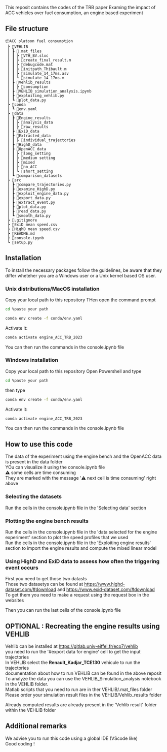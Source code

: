 This reposit contains the codes of the TRB paper Examing the impact of ACC vehicles over fuel consumption, an engine based experiment<br>

## File structure

```
📦ACC platoon fuel consumption
 ┣ 📂VEHLIB
 ┃ ┣ 📂.mat_files
 ┃ ┃ ┣ 📜VTH_BV.slxc
 ┃ ┃ ┣ 📜create_final_result.m
 ┃ ┃ ┣ 📜debugcode.mat
 ┃ ┃ ┣ 📜initpath_Thibault.m
 ┃ ┃ ┣ 📜simulate_14_17ms.asv
 ┃ ┃ ┗ 📜simulate_14_17ms.m
 ┃ ┣ 📂Vehlib_results
 ┃ ┃ ┣ 📂consumption
 ┃ ┣ 📜VEHLIB_simulation_analysis.ipynb
 ┃ ┣ 📜exploiting_vehlib.py
 ┃ ┗ 📜plot_data.py
 ┣ 📂conda
 ┃ ┗ 📜env.yaml
 ┣ 📂data
 ┃ ┣ 📂Engine_results
 ┃ ┃ ┣ 📂analysis_data
 ┃ ┃ ┣ 📂raw_results
 ┃ ┣ 📂ExiD_data
 ┃ ┣ 📂Extracted_data
 ┃ ┃ ┣ 📂individual_trajectories
 ┃ ┣ 📂HighD_data
 ┃ ┣ 📂OpenACC_data
 ┃ ┃ ┣ 📂long_setting
 ┃ ┃ ┣ 📂medium setting
 ┃ ┃ ┣ 📂mixed
 ┃ ┃ ┣ 📂no_ACC
 ┃ ┃ ┗ 📂short_setting
 ┃ ┗ 📂comparison_datasets
 ┣ 📂src
 ┃ ┣ 📜compare_trajectories.py
 ┃ ┣ 📜examine_HighD.py
 ┃ ┣ 📜exploit_engine_data.py
 ┃ ┣ 📜export_data.py
 ┃ ┣ 📜extract_event.py
 ┃ ┣ 📜plot_data.py
 ┃ ┣ 📜read_data.py
 ┃ ┗ 📜smooth_data.py
 ┣ 📜.gitignore
 ┣ 📜ExiD mean speed.csv
 ┣ 📜HighD mean speed.csv
 ┣ 📜README.md
 ┣ 📜console.ipynb
 ┗ 📜setup.py
```
## Installation

To install the necessary packages follow the guidelines, be aware that they differ wheteher you are a Windows user or a Unix kernel based OS user.
### Unix distributions/MacOS installation

Copy your local path to this repository
THen open the command prompt
````bash
cd %paste your path
````

````bash
conda env create -f conda/env.yaml
````

Activate it:
````bash
conda activate engine_ACC_TRB_2023
````

You can then run the commands in the console.ipynb file 

### Windows installation
Copy your local path to this repository
Open Powershell and type
````bash
cd %paste your path
````

then type 
````bash
conda env create -f conda/env.yaml
````

Activate it:
````bash
conda activate engine_ACC_TRB_2023
````

You can then run the commands in the console.ipynb file 

## How to use this code

The data of the experiment using the engine bench and the OpenACC data is present in the data folder<br>
YOu can visualize it using the console.ipynb file<br>
⚠️ some cells are time consuming<br>
They are marked with the message 	'⚠️ next cell is time consuming' right above<br>
### Selecting the datasets
Run the cells in the console.ipynb file in the 'Selecting data' section<br>
### Plotting the engine bench results
Run the cells in the console.ipynb file in the 'data selected for the engine experiment' section to plot the speed profiles that we used<br>
Run the cells in the console.ipynb file in the 'Exploiting engine results' section to import the engine results and compute the mixed linear model<br>

### Using HighD and ExiD data to assess how often the triggering event occurs

First you need to get those two datasts<br>
Those two datasetys can be found at https://www.highd-dataset.com/#download and https://www.exid-dataset.com/#download<br>
To get them you need to make a request using the request box in the websites<br>

Then you can run the last cells of the console.ipynb file
## OPTIONAL : Recreating the engine results using VEHLIB 

Vehlib can be installed at https://gitlab.univ-eiffel.fr/eco7/vehlib<br>
you need to run the '#export data for engine' cell to get the input trajectories<br>
In VEHLIB select the **Renault_Kadjar_TCE130** vehicule to run the trajectories<br>
documentation about how to run VEHLIB can be found in the above reposit<br>
To analyze the data you can use the VEHLIB_Simulation_analysis notebook in the VEHLIB folder.<br>
Matlab scripts that you need to run are in ther VEHLIB/.mat_files folder<br>
Please order your simulation result files in the VEHLIB/Vehlib_results folder<br>

Already computed results are already present in the 'Vehlib result' folder within the VEHLIB folder

## Additional remarks

We advise you to run this code using a global IDE (VScode like) <br>
Good coding !